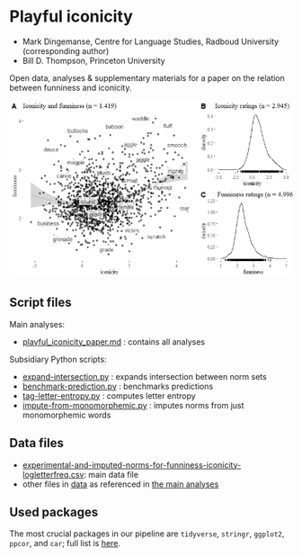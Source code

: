 # Playful iconicity
* Mark Dingemanse, Centre for Language Studies, Radboud University (corresponding author)
* Bill D. Thompson, Princeton University

Open data, analyses & supplementary materials for a paper on the relation between funniness and iconicity.

![](out/figures-1.png)

## Script files 

Main analyses:
* [playful_iconicity_paper.md](playful_iconicity_paper.md) : contains all analyses

Subsidiary Python scripts:
* [expand-intersection.py](expand-intersection.py) : expands intersection between norm sets
* [benchmark-prediction.py](benchmark-prediction.py) : benchmarks predictions
* [tag-letter-entropy.py](tag-letter-entropy.py) : computes letter entropy
* [impute-from-monomorphemic.py](impute-from-monomorphemic.py) : imputes norms from just monomorphemic words

## Data files 
* [experimental-and-imputed-norms-for-funniness-iconicity-logletterfreq.csv](data/experimental-and-imputed-norms-for-funniness-iconicity-logletterfreq.csv): main data file
* other files in [data](/data) as referenced in [the main analyses](playful_iconicity_paper.md)

## Used packages
The most crucial packages in our pipeline are `tidyverse`, `stringr`, `ggplot2`, `ppcor`, and `car`; full list is [here](playful_iconicity_paper.md).
